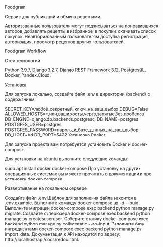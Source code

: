 Foodgram

Cервис для публикаций и обмена рецептами.

Авторизованные пользователи могут подписываться на понравившихся авторов, добавлять рецепты в избранное, в покупки, скачивать список покупок. Неавторизованным пользователям доступна регистрация, авторизация, просмотр рецептов других пользователей.

Foodgram Workflow

Стек технологий

Python 3.9.7, Django 3.2.7, Django REST Framework 3.12, PostgresQL, Docker, Yandex.Cloud.

Установка

Для запуска локально, создайте файл .env в директории /backend/ с содержанием:

SECRET_KEY=любой_секретный_ключ_на_ваш_выбор
DEBUG=False
ALLOWED_HOSTS=*,или,ваши,хосты,через,запятые,без,пробелов
DB_ENGINE=django.db.backends.postgresql
DB_NAME=postgres
POSTGRES_USER=postgres
POSTGRES_PASSWORD=пароль_к_базе_данных_на_ваш_выбор
DB_HOST=bd
DB_PORT=5432
Установка Docker

Для запуска проекта вам потребуется установить Docker и docker-compose.

Для установки на ubuntu выполните следующие команды:

sudo apt install docker docker-compose
Про установку на других операционных системах вы можете прочитать в документации и про установку docker-compose.

Развертывание на локальном сервере

Создайте файл .env Шаблон для заполнения файла нахоится в .env.example.
Выполните команду docker-compose up -d --buld.
Выполните миграции docker-compose exec backend python manage.py migrate.
Создайте суперюзера docker-compose exec backend python manage.py createsuperuser.
Соберите статику docker-compose exec backend python manage.py collectstatic --no-input.
Заполните базу ингредиентами docker-compose exec backend python manage.py import_data.
Документация к API находится по адресу: http://localhost/api/docs/redoc.html.
